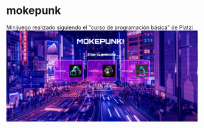 # mokepunk
Minijuego realizado siguiendo el "curso de programación básica" de Platzi
![Captura de pantalla](capturaMokepon.png)

